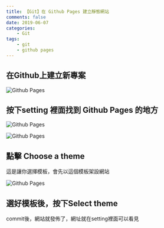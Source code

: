 ```yaml
---
title: 【Git】在 Github Pages 建立靜態網站
comments: false
date: 2019-06-07
categories:
    - Git
tags:
    - git
    - github pages
---
```


## 在Github上建立新專案

![Github Pages](0_m3H-dAF4fNlxaSIn.png)

## 按下setting 裡面找到 Github Pages 的地方

![Github Pages](0_VgER8EhDdnxhnMt6.png)

![Github Pages](0_rE8g-VsEo-aBZDT9.png)

## 點擊 Choose a theme

這是讓你選擇模板，會先以這個模板架設網站

![Github Pages](0_e_SmxV5pTHbILYoT.png)

## 選好模板後，按下Select theme

commit後，網站就發佈了，網址就在setting裡面可以看見